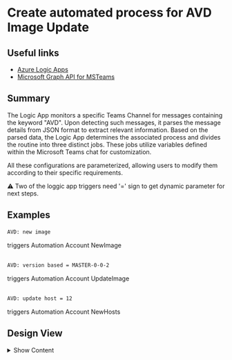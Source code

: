 # Create automated process for AVD Image Update 

## Useful links

- [Azure Logic Apps](https://learn.microsoft.com/en-us/azure/logic-apps/logic-apps-overview)
- [Microsoft Graph API for MSTeams](https://github.com/MS-WORKLAB/avd_automation/blob/main/templates/more/logicapp.jpg)

##  Summary

The Logic App monitors a specific Teams Channel for messages containing the keyword "AVD". Upon detecting such messages, it parses the message details from JSON format to extract relevant information. Based on the parsed data, the Logic App determines the associated process and divides the routine into three distinct jobs. These jobs utilize variables defined within the Microsoft Teams chat for customization.

All these configurations are parameterized, allowing users to modify them according to their specific requirements.

⚠️ Two of the loggic app triggers need '=' sign to get dynamic parameter for next steps.

##  Examples

```bash
AVD: new image  
```
triggers Automation Account NewImage
##
```bash
AVD: version based = MASTER-0-0-2  
```
triggers Automation Account UpdateImage
##
```bash
AVD: update host = 12 
```
triggers Automation Account NewHosts


## Design View
<details><summary>Show Content</summary>
<p align="center">
[![LogicAppView](https://github.com/MS-WORKLAB/avd_automation/blob/main/templates/more/logicview.jpg)]
</p>
</details>